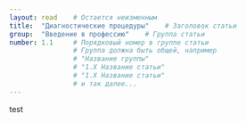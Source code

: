 ```yaml
---
layout: read    # Остается неизменным
title:  "Диагностические процедуры"    # Заголовок статьи
group:  "Введение в профессию"    # Группа статьи
number: 1.1     # Порядковый номер в группе статьи
                # Группа должна быть общей, например
                # "Название группы"
                # "1.Х Название статьи"
                # "1.Х Название статьи"
                # и так далее...
---
```

test